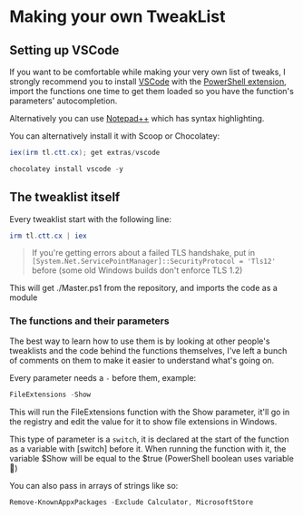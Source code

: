# Making your own TweakList

## Setting up VSCode

If you want to be comfortable while making your very own list of tweaks, I strongly recommend you to install [VSCode](https://code.visualstudio.com) with the [PowerShell extension](https://marketplace.visualstudio.com/items?itemName=ms-vscode.PowerShell), import the functions one time to get them loaded so you have the function's parameters' autocompletion.

Alternatively you can use [Notepad++](https://notepad-plus-plus.org/) which has syntax highlighting.


You can alternatively install it with Scoop or Chocolatey:
```PowerShell
iex(irm tl.ctt.cx); get extras/vscode
```

```PowerShell
chocolatey install vscode -y
```

## The tweaklist itself

Every tweaklist start with the following line:

```PowerShell
irm tl.ctt.cx | iex
```
> If you're getting errors about a failed TLS handshake, put in ``[System.Net.ServicePointManager]::SecurityProtocol = 'Tls12'`` before (some old Windows builds don't enforce TLS 1.2)

This will get ./Master.ps1 from the repository, and imports the code as a module

### The functions and their parameters

The best way to learn how to use them is by looking at other people's tweaklists and the code behind the functions themselves, I've left a bunch of comments on them to make it easier to understand what's going on.

Every parameter needs a `-` before them, example:

```PowerShell
FileExtensions -Show
```
This will run the FileExtensions function with the Show parameter, it'll go in the registry and edit the value for it to show file extensions in Windows.

This type of parameter is a ``switch``, it is declared at the start of the function as a variable with [switch] before it. When running the function with it, the variable $Show will be equal to the $true (PowerShell boolean uses variable :shrug:)

You can also pass in arrays of strings like so:

```PowerShell
Remove-KnownAppxPackages -Exclude Calculator, MicrosoftStore
```